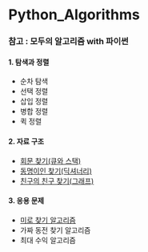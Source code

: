 # Python_Algorithms

### 참고 : 모두의 알고리즘 with 파이썬

#### 1. 탐색과 정렬
- 순차 탐색
- 선택 정렬
- 삽입 정렬
- 병합 정렬
- 퀵 정렬

#### 2. 자료 구조

- [회문 찾기(큐와 스택)](https://github.com/honghyelim/Python_Algorithms/blob/main/palindrome.ipynb)
- [동명이인 찾기(딕셔너리)](https://github.com/honghyelim/Python_Algorithms/blob/main/find_same_name.ipynb)
- [친구의 친구 찾기(그래프)](https://github.com/honghyelim/Python_Algorithms/blob/main/find_friends.ipynb)
      
#### 3. 응용 문제

- [미로 찾기 알고리즘](https://github.com/honghyelim/Python_Algorithms/blob/main/find_maze.ipynb)
- 가짜 동전 찾기 알고리즘
- 최대 수익 알고리즘
      
